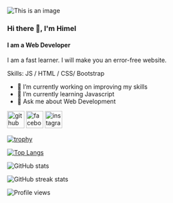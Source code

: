 ![This is an image](https://media-exp1.licdn.com/dms/image/C5616AQH1ENVJ1D0_5w/profile-displaybackgroundimage-shrink_350_1400/0/1645247282187?e=1650499200&v=beta&t=Cmf32h5Ox1EbnOTcUx6eNwCIran6riGprXufVtZfiG8)


### Hi there 👋, I'm Himel
#### I am a Web Developer
I am a fast learner. I will make you an error-free website.

Skills: JS / HTML / CSS/ Bootstrap

- 🔭 I’m currently working on improving my skills 
- 🌱 I’m currently learning Javascript 
- 💬 Ask me about Web Development 


[<img src='https://cdn.jsdelivr.net/npm/simple-icons@3.0.1/icons/github.svg' alt='github' height='40'>](https://github.com/Hasanul-Banna-Himel)  [<img src='https://cdn.jsdelivr.net/npm/simple-icons@3.0.1/icons/facebook.svg' alt='facebook' height='40'>](https://www.facebook.com/hasanulbanna.himel.9)  [<img src='https://cdn.jsdelivr.net/npm/simple-icons@3.0.1/icons/instagram.svg' alt='instagram' height='40'>](https://www.instagram.com/hasanul_himel/)  

[![trophy](https://github-profile-trophy.vercel.app/?username=Hasanul-Banna-Himel)](https://github.com/ryo-ma/github-profile-trophy)

[![Top Langs](https://github-readme-stats.vercel.app/api/top-langs/?username=Hasanul-Banna-Himel)](https://github.com/anuraghazra/github-readme-stats)

![GitHub stats](https://github-readme-stats.vercel.app/api?username=Hasanul-Banna-Himel&show_icons=true)  

![GitHub streak stats](https://github-readme-streak-stats.herokuapp.com/?user=Hasanul-Banna-Himel)  

![Profile views](https://gpvc.arturio.dev/Hasanul-Banna-Himel)  
